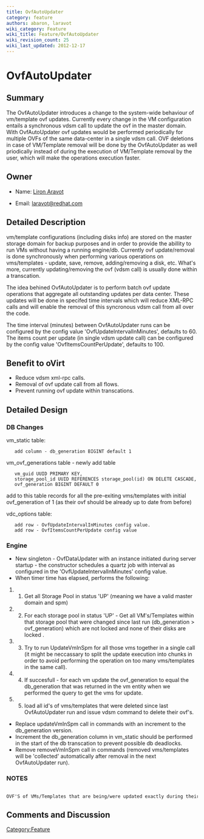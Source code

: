 ```yaml
---
title: OvfAutoUpdater
category: feature
authors: abaron, laravot
wiki_category: Feature
wiki_title: Feature/OvfAutoUpdater
wiki_revision_count: 25
wiki_last_updated: 2012-12-17
---
```


# OvfAutoUpdater

## Summary

The OvfAutoUpdater introduces a change to the system-wide behaviour of vm/template ovf updates. Currently every change in the VM configuration entails a synchronous vdsm call to update the ovf in the master domain. With OvfAutoUpdater ovf updates would be performed periodically for multiple OVFs of the same data-center in a single vdsm call. OVF deletions in case of VM/Template removal will be done by the OvfAutoUpdater as well priodically instead of during the execution of VM/Template removal by the user, which will make the operations execution faster.

## Owner

*   Name: [ Liron Aravot](User:Laravot)

<!-- -->

*   Email: <laravot@redhat.com>

## Detailed Description

vm/template configurations (including disks info) are stored on the master storage domain for backup purposes and in order to provide the abillity to run VMs without having a running engine/db. Currently ovf update/removal is done synchronously when performing various operations on vms/templates - update, save, remove, adding/removing a disk, etc. What's more, currently updating/removing the ovf (vdsm call) is usually done within a transcation.

The idea behined OvfAutoUpdater is to perform batch ovf update operations that aggregate all outstanding updates per data center. These updates will be done in specifed time intervals which will reduce XML-RPC calls and will enable the removal of this syncronous vdsm call from all over the code.

The time interval (minutes) between OvfAutoUpdater runs can be configured by the config value 'OvfUpdateIntervalInMinutes', defaults to 60. The items count per update (in single vdsm update call) can be configured by the config value 'OvfItemsCountPerUpdate', defaults to 100.

## Benefit to oVirt

*   Reduce vdsm xml-rpc calls.
*   Removal of ovf update call from all flows.
*   Prevent running ovf update within transcations.

## Detailed Design

### DB Changes

vm_static table:

       add column - db_generation BIGINT default 1

vm_ovf_generations table - newly add table

       vm_guid UUID PRIMARY KEY,
       storage_pool_id UUID REFERENCES storage_pool(id) ON DELETE CASCADE,
       ovf_generation BIGINT DEFAULT 0

add to this table records for all the pre-exiting vms/templates with initial ovf_generation of 1 (as their ovf should be already up to date from before)

vdc_options table:

       add row - OvfUpdateIntervalInMinutes config value.
       add row - OvfItemsCountPerUpdate config value

### Engine

*   New singleton - OvfDataUpdater with an instance initiated during server startup - the constructor schedules a quartz job with interval as configured in the 'OvfUpdateIntervalInMinutes' config value.
*   When timer time has elapsed, performs the following:

1.  1. Get all Storage Pool in status 'UP' (meaning we have a valid master domain and spm)
2.  2. For each storage pool in status 'UP' - Get all VM's/Templates within that storage pool that were changed since last run (db_generation > ovf_generation) which are not locked and none of their disks are locked .
3.  3. Try to run UpdateVmInSpm for all those vms together in a single call (it might be neccassary to split the update execution into chunks in order to avoid performing the operation on too many vms/templates in the same call).
4.  4. If succesfull - for each vm update the ovf_generation to equal the db_generation that was returned in the vm entity when we performed the query to get the vms for update.
5.  5. load all id's of vms/templates that were deleted since last OvfAutoUpdater run and issue vdsm command to delete their ovf's.

*   Replace updateVmInSpm call in commands with an increment to the db_generation version.
*   Increment the db_generation column in vm_static should be performed in the start of the db transcation to prevent possible db deadlocks.
*   Remove removeVmInSpm call in commands (removed vms/templates will be 'collected' automatically after removal in the next OvfAutoUpdater run).

### NOTES

      OVF'S of VMs/Templates that are being/were updated exactly during their processing by OvfAutoUpdater run will have their OVF updated in the storage the next OvfAutoUpdater run, DB updates will occur regulary.

## Comments and Discussion

<Category:Feature>
